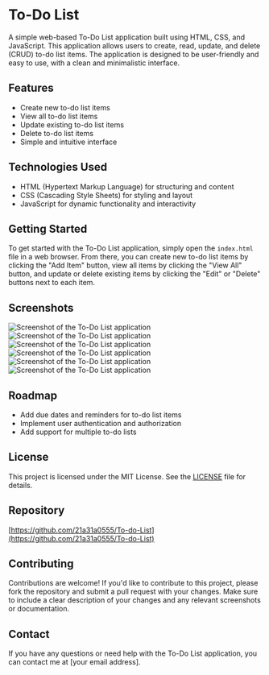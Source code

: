 # To-Do List

A simple web-based To-Do List application built using HTML, CSS, and JavaScript. This application allows users to create, read, update, and delete (CRUD) to-do list items. The application is designed to be user-friendly and easy to use, with a clean and minimalistic interface.

## Features

* Create new to-do list items
* View all to-do list items
* Update existing to-do list items
* Delete to-do list items
* Simple and intuitive interface

## Technologies Used

* HTML (Hypertext Markup Language) for structuring and content
* CSS (Cascading Style Sheets) for styling and layout
* JavaScript for dynamic functionality and interactivity

## Getting Started

To get started with the To-Do List application, simply open the `index.html` file in a web browser. From there, you can create new to-do list items by clicking the "Add Item" button, view all items by clicking the "View All" button, and update or delete existing items by clicking the "Edit" or "Delete" buttons next to each item.

## Screenshots

![Screenshot of the To-Do List application](https://github.com/user-attachments/assets/8f071e75-c970-44e4-9fc1-febed32b1d25)
![Screenshot of the To-Do List application](https://github.com/user-attachments/assets/8ede8ef7-7eda-4aba-a516-6396c303976a)
![Screenshot of the To-Do List application](https://github.com/user-attachments/assets/60b0dc7a-a6a3-4de1-885a-07400ad95346)
![Screenshot of the To-Do List application](https://github.com/user-attachments/assets/46561aa0-efc7-429b-93e4-6eb6308fcabe)
![Screenshot of the To-Do List application](https://github.com/user-attachments/assets/d687e629-80b0-4bca-806b-42cce9c5e735)
![Screenshot of the To-Do List application](https://github.com/user-attachments/assets/560a70c0-2270-43c4-85fc-88f7e91e18a7)

## Roadmap

* Add due dates and reminders for to-do list items
* Implement user authentication and authorization
* Add support for multiple to-do lists

## License

This project is licensed under the MIT License. See the [LICENSE](LICENSE) file for details.

## Repository

[https://github.com/21a31a0555/To-do-List](https://github.com/21a31a0555/To-do-List)

## Contributing

Contributions are welcome! If you'd like to contribute to this project, please fork the repository and submit a pull request with your changes. Make sure to include a clear description of your changes and any relevant screenshots or documentation.

## Contact

If you have any questions or need help with the To-Do List application, you can contact me at [your email address].
